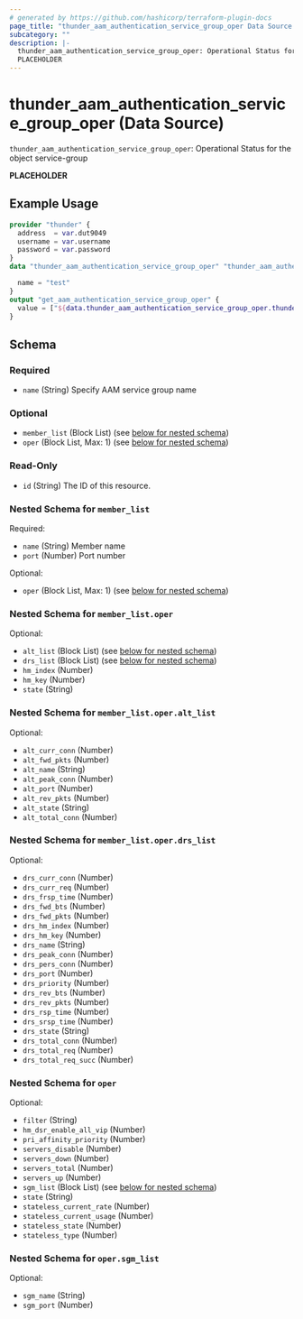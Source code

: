 ```yaml
---
# generated by https://github.com/hashicorp/terraform-plugin-docs
page_title: "thunder_aam_authentication_service_group_oper Data Source - terraform-provider-thunder"
subcategory: ""
description: |-
  thunder_aam_authentication_service_group_oper: Operational Status for the object service-group
  PLACEHOLDER
---
```


# thunder_aam_authentication_service_group_oper (Data Source)

`thunder_aam_authentication_service_group_oper`: Operational Status for the object service-group

__PLACEHOLDER__

## Example Usage

```terraform
provider "thunder" {
  address  = var.dut9049
  username = var.username
  password = var.password
}
data "thunder_aam_authentication_service_group_oper" "thunder_aam_authentication_service_group_oper" {

  name = "test"
}
output "get_aam_authentication_service_group_oper" {
  value = ["${data.thunder_aam_authentication_service_group_oper.thunder_aam_authentication_service_group_oper}"]
}
```

<!-- schema generated by tfplugindocs -->
## Schema

### Required

- `name` (String) Specify AAM service group name

### Optional

- `member_list` (Block List) (see [below for nested schema](#nestedblock--member_list))
- `oper` (Block List, Max: 1) (see [below for nested schema](#nestedblock--oper))

### Read-Only

- `id` (String) The ID of this resource.

<a id="nestedblock--member_list"></a>
### Nested Schema for `member_list`

Required:

- `name` (String) Member name
- `port` (Number) Port number

Optional:

- `oper` (Block List, Max: 1) (see [below for nested schema](#nestedblock--member_list--oper))

<a id="nestedblock--member_list--oper"></a>
### Nested Schema for `member_list.oper`

Optional:

- `alt_list` (Block List) (see [below for nested schema](#nestedblock--member_list--oper--alt_list))
- `drs_list` (Block List) (see [below for nested schema](#nestedblock--member_list--oper--drs_list))
- `hm_index` (Number)
- `hm_key` (Number)
- `state` (String)

<a id="nestedblock--member_list--oper--alt_list"></a>
### Nested Schema for `member_list.oper.alt_list`

Optional:

- `alt_curr_conn` (Number)
- `alt_fwd_pkts` (Number)
- `alt_name` (String)
- `alt_peak_conn` (Number)
- `alt_port` (Number)
- `alt_rev_pkts` (Number)
- `alt_state` (String)
- `alt_total_conn` (Number)


<a id="nestedblock--member_list--oper--drs_list"></a>
### Nested Schema for `member_list.oper.drs_list`

Optional:

- `drs_curr_conn` (Number)
- `drs_curr_req` (Number)
- `drs_frsp_time` (Number)
- `drs_fwd_bts` (Number)
- `drs_fwd_pkts` (Number)
- `drs_hm_index` (Number)
- `drs_hm_key` (Number)
- `drs_name` (String)
- `drs_peak_conn` (Number)
- `drs_pers_conn` (Number)
- `drs_port` (Number)
- `drs_priority` (Number)
- `drs_rev_bts` (Number)
- `drs_rev_pkts` (Number)
- `drs_rsp_time` (Number)
- `drs_srsp_time` (Number)
- `drs_state` (String)
- `drs_total_conn` (Number)
- `drs_total_req` (Number)
- `drs_total_req_succ` (Number)




<a id="nestedblock--oper"></a>
### Nested Schema for `oper`

Optional:

- `filter` (String)
- `hm_dsr_enable_all_vip` (Number)
- `pri_affinity_priority` (Number)
- `servers_disable` (Number)
- `servers_down` (Number)
- `servers_total` (Number)
- `servers_up` (Number)
- `sgm_list` (Block List) (see [below for nested schema](#nestedblock--oper--sgm_list))
- `state` (String)
- `stateless_current_rate` (Number)
- `stateless_current_usage` (Number)
- `stateless_state` (Number)
- `stateless_type` (Number)

<a id="nestedblock--oper--sgm_list"></a>
### Nested Schema for `oper.sgm_list`

Optional:

- `sgm_name` (String)
- `sgm_port` (Number)


